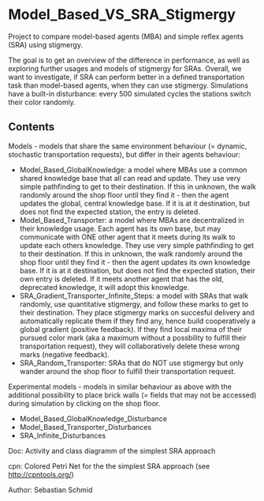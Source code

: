 # Model_Based_VS_SRA_Stigmergy
Project to compare model-based agents (MBA) and simple reflex agents (SRA) using stigmergy.

The goal is to get an overview of the difference in performance, as well as exploring further usages and models of stigmergy for SRAs. Overall, we want to investigate, if SRA can perform better in a defined transportation task than model-based agents, when they can use stigmergy.
Simulations have a built-in disturbance: every 500 simulated cycles the stations switch their color randomly.

## Contents

Models - models that share the same environment behaviour (= dynamic, stochastic transportation requests), but differ in their agents behaviour:
- Model_Based_GlobalKnowledge: a model where MBAs use a common shared knowledge base that all can read and update. They use very simple pathfinding to get to their destination. If this in unknown, the walk randomly around the shop floor until they find it - then the agent updates the global, central knowledge base. If it is at it destination, but does not find the expected station, the entry is deleted.
- Model_Based_Transporter: a model where MBAs are decentralized in their knowledge usage. Each agent has its own base, but may communicate with ONE other agent that it meets during its walk to update each others knowledge. They use very simple pathfinding to get to their destination. If this in unknown, the walk randomly around the shop floor until they find it - then the agent updates its own knowledge base. If it is at it destination, but does not find the expected station, their own entry is deleted. If it meets another agent that has the old, deprecated knowledge, it will adopt this knowledge.
- SRA_Gradient_Transporter_Infinite_Steps: a model with SRAs that walk randomly, use quantitative stigmergy, and follow these marks to get to their destination. They place stigmergy marks on succesful delivery and automatically replicate them if they find any, hence build cooperatively a global gradient (positive feedback). If they find local maxima of their pursued color mark (aka a maximum without a possbility to fulfill their transportation request), they will collaboratively delete these wrong marks (negative feedback).
- SRA_Random_Transporter: SRAs that do NOT use stigmergy but only wander around the shop floor to fulfill their transportation request.

Experimental models - models in similar behaviour as above with the additional possibility to place brick walls (= fields that may not be accessed) during simulation by clicking on the shop floor.
- Model_Based_GlobalKnowledge_Disturbance
- Model_Based_Transporter_Disturbances
- SRA_Infinite_Disturbances

Doc:
Activity and class diagramm of the simplest SRA approach

cpn:
Colored Petri Net for the the simplest SRA approach (see http://cpntools.org/)

Author: Sebastian Schmid
